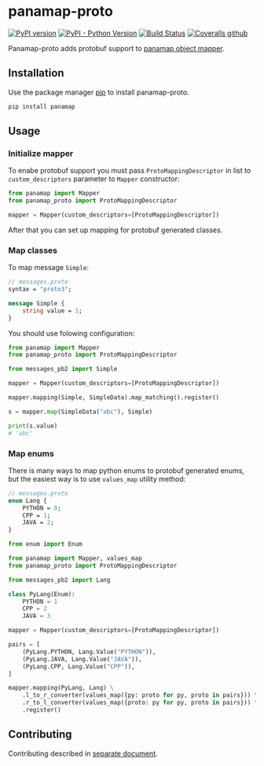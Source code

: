 # panamap-proto

[![PyPI version](https://badge.fury.io/py/panamap-proto.svg)](https://badge.fury.io/py/panamap-proto)
[![PyPI - Python Version](https://img.shields.io/pypi/pyversions/panamap-proto)](https://pypi.org/project/panamap-proto/)
[![Build Status](https://travis-ci.com/kirillsulim/panamap-proto.svg?branch=master)](https://travis-ci.com/kirillsulim/panamap-proto)
[![Coveralls github](https://img.shields.io/coveralls/github/kirillsulim/panamap-proto)](https://coveralls.io/github/kirillsulim/panamap-proto)

Panamap-proto adds protobuf support to [panamap object mapper](https://github.com/kirillsulim/panamap).

## Installation

Use the package manager [pip](https://pip.pypa.io/en/stable/) to install panamap-proto.

```bash
pip install panamap
```

## Usage

### Initialize mapper

To enabe protobuf support you must pass `ProtoMappingDescriptor` in list to `custom_descriptors` parameter to `Mapper` constructor: 

```python
from panamap import Mapper
from panamap_proto import ProtoMappingDescriptor

mapper = Mapper(custom_descriptors=[ProtoMappingDescriptor])
```

After that you can set up mapping for protobuf generated classes.

### Map classes

To map message `Simple`:

```proto
// messages.proto
syntax = "proto3";

message Simple {
    string value = 1;
}
```

You should use folowing configuration:

```python
from panamap import Mapper
from panamap_proto import ProtoMappingDescriptor

from messages_pb2 import Simple

mapper = Mapper(custom_descriptors=[ProtoMappingDescriptor])

mapper.mapping(Simple, SimpleData).map_matching().register()

s = mapper.map(SimpleData("abc"), Simple)

print(s.value)
# 'abc'
```

### Map enums

There is many ways to map python enums to protobuf generated enums, but the easiest way is to use `values_map` utility method:

```proto
// messages.proto
enum Lang {
    PYTHON = 0;
    CPP = 1;
    JAVA = 2;
}
```

```python
from enum import Enum

from panamap import Mapper, values_map
from panamap_proto import ProtoMappingDescriptor

from messages_pb2 import Lang

class PyLang(Enum):
    PYTHON = 1
    CPP = 2
    JAVA = 3

mapper = Mapper(custom_descriptors=[ProtoMappingDescriptor])

pairs = [
    (PyLang.PYTHON, Lang.Value("PYTHON")),
    (PyLang.JAVA, Lang.Value("JAVA")),
    (PyLang.CPP, Lang.Value("CPP")),
]

mapper.mapping(PyLang, Lang) \
    .l_to_r_converter(values_map({py: proto for py, proto in pairs})) \
    .r_to_l_converter(values_map({proto: py for py, proto in pairs})) \
    .register()
```

## Contributing

Contributing described in [separate document](docs/contributing.md).
